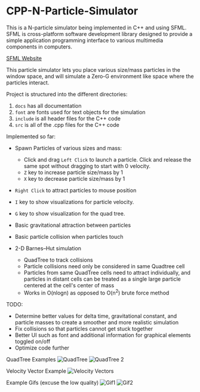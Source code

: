 # CPP-N-Particle-Simulator

This is a N-particle simulator being implemented in C++ and using SFML.
SFML is cross-platform software development library designed to provide a simple application programming interface to various multimedia components in computers.

[SFML Website](https://www.sfml-dev.org/)

This particle simulator lets you place various size/mass particles in the window space, and will simulate a Zero-G environment like space where the particles interact.

Project is structured into the different directories:
  1. `docs` has all documentation
  2. `font` are fonts used for text objects for the simulation
  3. `include` is all header files for the C++ code
  4. `src` is all of the .cpp files for the C++ code

Implemented so far:
  * Spawn Particles of various sizes and mass:
    - Click and drag `Left Click` to launch a particle. Click and release the same spot without dragging to start with 0 velocity.
    - `Z` key to increase particle size/mass by 1
    - `X` key to decrease particle size/mass by 1
  * `Right Click` to attract particles to mouse position
  * `I` key to show visualizations for particle velocity.
  * `G` key to show visualization for the quad tree.
  * Basic gravitational attraction between particles
  * Basic particle collision when particles touch
    
  * 2-D Barnes–Hut simulation
    - QuadTree to track collisions
    - Particle collisions need only be considered in same Quadtree cell
    - Particles from same QuadTree cells need to attract individually, and particles in distant cells can be treated as a single large particle centered at the cell's center of mass
    - Works in O(nlogn) as opposed to O(n<sup>2</sup>) brute force method

  TODO:
  * Determine better values for delta time, gravitational constant, and particle masses to create a smoother and more realistic simulation
  * Fix collisions so that particles cannot get stuck together
  * Better UI such as font and additional information for graphical elements toggled on/off
  * Optimize code further

QuadTree Examples
![QuadTree](https://i.imgur.com/98WA83t.png)
![QuadTree 2](https://i.imgur.com/d6xDlIX.png)

Velocity Vector Example
![Velocity Vectors](https://i.imgur.com/41bDXTd.png)

Example Gifs (excuse the low quality)
![Gif1](https://github.com/squee72564/CPP-N-Particle-Simulator/blob/main/docs/gif1.gif)
![Gif2](https://github.com/squee72564/CPP-N-Particle-Simulator/blob/main/docs/gif2.gif)
